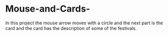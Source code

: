 # Mouse-and-Cards-
In this project the mouse arrow moves with a circle and the next part is the card and the card has the description of some of the festivals.
